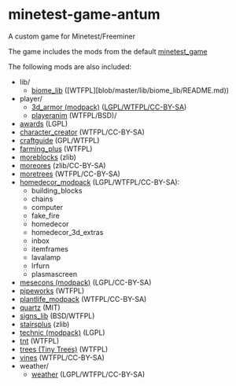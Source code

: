 # minetest-game-antum
A custom game for Minetest/Freeminer

The game includes the mods from the default [minetest_game](https://github.com/minetest/minetest_game/tree/master/mods)

The following mods are also included:
* lib/
    * [biome_lib](https://forum.minetest.net/viewtopic.php?f=11&t=12999) ([WTFPL][blob/master/lib/biome_lib/README.md))
* player/
    * [3d_armor (modpack)](https://forum.minetest.net/viewtopic.php?t=4654) ([LGPL/WTFPL/CC-BY-SA](blob/master/player/3d_armor/LICENSE.md))
    * [playeranim](https://forum.minetest.net/viewtopic.php?t=12189) (WTFPL/BSD)/
* [awards](https://forum.minetest.net/viewtopic.php?t=4870) (LGPL)
* [character_creator](https://forum.minetest.net/viewtopic.php?f=9&t=13138) (WTFPL/CC-BY-SA)
* [craftguide](https://forum.minetest.net/viewtopic.php?f=11&t=14088) (GPL/WTFPL)
* [farming_plus](https://forum.minetest.net/viewtopic.php?t=2787) (WTFPL)
* [moreblocks](https://forum.minetest.net/viewtopic.php?t=509) (zlib)
* [moreores](https://forum.minetest.net/viewtopic.php?t=549) (zlib/CC-BY-SA)
* [moretrees](https://forum.minetest.net/viewtopic.php?t=4394) (WTFPL/CC-BY-SA)
* [homedecor_modpack](https://forum.minetest.net/viewtopic.php?t=2041) (LGPL/WTFPL/CC-BY-SA):
    * building_blocks
    * chains
    * computer
    * fake_fire
    * homedecor
    * homedecor_3d_extras
    * inbox
    * itemframes
    * lavalamp
    * lrfurn
    * plasmascreen
* [mesecons (modpack)](https://forum.minetest.net/viewtopic.php?t=628) (LGPL/CC-BY-SA)
* [pipeworks](https://forum.minetest.net/viewtopic.php?t=2155) (WTFPL)
* [plantlife_modpack](https://forum.minetest.net/viewtopic.php?f=11&t=3898) (WTFPL/CC-BY-SA)
* [quartz](https://forum.minetest.net/viewtopic.php?t=5682) (MIT)
* [signs_lib](https://forum.minetest.net/viewtopic.php?f=11&t=13762) (BSD/WTFPL)
* [stairsplus](https://forum.minetest.net/viewtopic.php?id=6140) (zlib)
* [technic (modpack)](https://forum.minetest.net/viewtopic.php?t=2538) (LGPL)
* [tnt](https://forum.minetest.net/viewtopic.php?id=2902) (WTFPL)
* [trees (Tiny Trees)](https://forum.minetest.net/viewtopic.php?f=11&t=5713) (WTFPL)
* [vines](https://forum.minetest.net/viewtopic.php?f=11&t=2344) (WTFPL/CC-BY-SA)
* weather/
    * [weather](https://forum.minetest.net/viewtopic.php?t=5245) (LGPL/WTFPL/CC-BY-SA)

